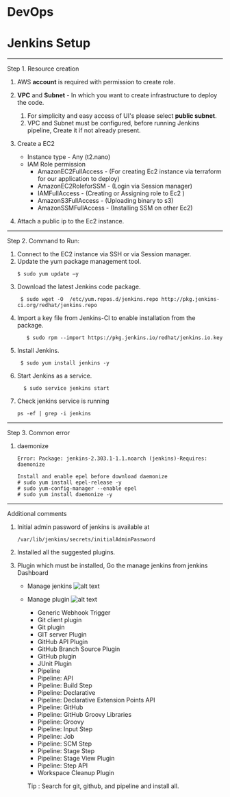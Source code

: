 # DevOps
# Jenkins Setup
---------------------------------------
 

Step 1. Resource creation
    
 1. AWS **account** is required with permission to create role.
 
 2. **VPC** and **Subnet** - In which you want to create infrastructure to deploy the code.
    1. For simplicity and easy access of UI's please select **public subnet**. 
    2. VPC and Subnet must be configured, before running Jenkins pipeline, Create it if not already present.
 
 3. Create a EC2 
       - Instance type - Any (t2.nano)
       - IAM Role permission 
            - AmazonEC2FullAccess - (For creating Ec2 instance via terraform for our application to deploy)
            - AmazonEC2RoleforSSM - (Login via Session manager)
            - IAMFullAccess - (Creating or Assigning role to Ec2 )
            - AmazonS3FullAccess - (Uploading binary to s3)
            - AmazonSSMFullAccess - (Installing SSM on other Ec2)
            
 4. Attach a public ip to the Ec2 instance.           
            
        
---------------------------------------

Step 2. Command to Run:

1. Connect to the EC2 instance via SSH or via Session manager.
2. Update the yum package management tool.
     ```   
     $ sudo yum update –y
     ```
3. Download the latest Jenkins code package.
   ``` 
    $ sudo wget -O  /etc/yum.repos.d/jenkins.repo http://pkg.jenkins-ci.org/redhat/jenkins.repo 
    ```
4. Import a key file from Jenkins-CI to enable installation from the package.
    ```
       $ sudo rpm --import https://pkg.jenkins.io/redhat/jenkins.io.key
    ```
5. Install Jenkins.
     ```
      $ sudo yum install jenkins -y 
     ```
6. Start Jenkins as a service.
     ```      
       $ sudo service jenkins start
     ```
7. Check jenkins service is running 
      ```
    ps -ef | grep -i jenkins
    ```
---------------------------------------

Step 3. Common error 
1. daemonize
     ```
    Error: Package: jenkins-2.303.1-1.1.noarch (jenkins)-Requires: daemonize
    
    Install and enable epel before download daemonize
    # sudo yum install epel-release -y 
    # sudo yum-config-manager --enable epel
    # sudo yum install daemonize -y  
     ```


---------------------------------------

Additional comments
1. Initial admin password of jenkins is available at 
    ```
    /var/lib/jenkins/secrets/initialAdminPassword
    ```
2. Installed all the suggested plugins.  
 
3. Plugin which must be installed, Go the manage jenkins from jenkins Dashboard
      - Manage jenkins 
          ![alt text](../images/Manage.png)
      - Manage plugin
          ![alt text](../images/ManagePlugin.png)
        - Generic Webhook Trigger
        - Git client plugin
        - Git plugin
        - GIT server Plugin
        - GitHub API Plugin
        - GitHub Branch Source Plugin
        - GitHub plugin
        - JUnit Plugin
        - Pipeline
        - Pipeline: API
        - Pipeline: Build Step
        - Pipeline: Declarative
        - Pipeline: Declarative Extension Points API
        - Pipeline: GitHub
        - Pipeline: GitHub Groovy Libraries
        - Pipeline: Groovy
        - Pipeline: Input Step
        - Pipeline: Job
        - Pipeline: SCM Step
        - Pipeline: Stage Step
        - Pipeline: Stage View Plugin
        - Pipeline: Step API
        - Workspace Cleanup Plugin
        
        Tip : Search for git, github, and pipeline and install all.  
        
          
